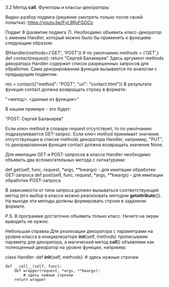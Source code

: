 3.2 Метод __call__. Функторы и классы-декораторы

Видео-разбор подвига (решение смотреть только после своей попытки): https://youtu.be/FyL9RyFGGCo

Подвиг 8 (развитие подвига 7). Необходимо объявить класс-декоратор с именем Handler, который можно было бы применять к функциям следующим образом:

@Handler(methods=('GET', 'POST')) # по умолчанию methods = ('GET',)
def contact(request):
    return "Сергей Балакирев"
Здесь аргумент methods декоратора Handler содержит список разрешенных запросов для обработки. Сама декорированная функция вызывается по аналогии с предыдущим подвигом:

res = contact({"method": "POST", "url": "contact.html"})
В результате функция contact должна возвращать строку в формате:

"<метод>: <данные из функции>"

В нашем примере - это будет:

"POST: Сергей Балакирев"

Если ключ method в словаре request отсутствует, то по умолчанию подразумевается GET-запрос. Если ключ method принимает значение отсутствующее в списке methods декоратора Handler, например, "PUT", то декорированная функция contact должна возвращать значение None.

Для имитации GET и POST-запросов в классе Handler необходимо объявить два вспомогательных метода с сигнатурами:

def get(self, func, request, *args, **kwargs) - для имитации обработки GET-запроса
def post(self, func, request, *args, **kwargs) - для имитации обработки POST-запроса

В зависимости от типа запроса должен вызываться соответствующий метод (его выбор в классе можно реализовать методом __getattribute__()). На выходе эти методы должны формировать строки в заданном формате.

P.S. В программе достаточно объявить только класс. Ничего на экран выводить не нужно.

Небольшая справка
Для реализации декоратора с параметрами на уровне класса в инициализаторе __init__(self, methods) прописываем параметр для декоратора, а магический метод __call__() объявляем как полноценный декоратор на уровне функции, например:

class Handler:
    def __init__(self, methods):
        # здесь нужные строчки

    def __call__(self, func):
        def wrapper(request, *args, **kwargs):
            # здесь нужные строчки
        return wrapper
